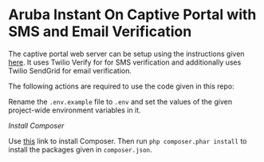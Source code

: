 # Aruba Instant On Captive Portal with SMS and Email Verification

The captive portal web server can be setup using the instructions given [here](https://gist.github.com/nasirhafeez/d47c9d68742227a23f1011455a190490). It uses Twilio Verify for for SMS verification and additionally uses Twilio SendGrid for email verification.

The following actions are required to use the code given in this repo:

Rename the `.env.example` file to `.env` and set the values of the given project-wide environment variables in it.

*Install Composer*

Use [this](https://getcomposer.org/download/) link to install Composer. Then run `php composer.phar install` to install the packages given in `composer.json`.